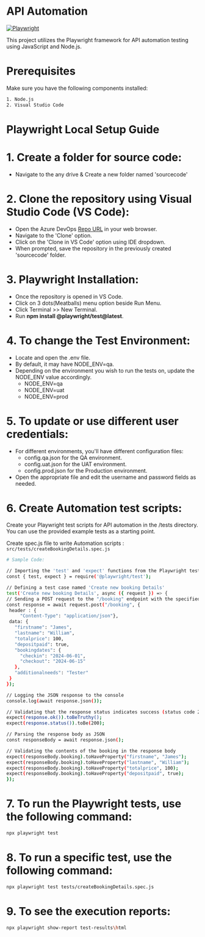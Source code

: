 # API Automation

[![Playwright](https://img.shields.io/badge/Powered%20by-Playwright-blueviolet)](https://playwright.dev/)

This project utilizes the Playwright framework for API automation testing using JavaScript and Node.js.

# Prerequisites
Make sure you have the following components installed:
   ```bash
   1. Node.js 
   2. Visual Studio Code
   ```
# Playwright Local Setup Guide
# 1. Create a folder for source code:
   - Navigate to the any drive & Create a new folder named 'sourcecode'
# 2. Clone the repository using Visual Studio Code (VS Code):
- Open the Azure DevOps [Repo URL](https://dev.azure.com/SubaruofNewEngland/SNEDrive%202.0/_git/POC-Playwright-API-Automation) in your web browser.
- Navigate to the 'Clone' option.
- Click on the 'Clone in VS Code' option using IDE dropdown.
- When prompted, save the repository in the previously created 'sourcecode' folder.
# 3. Playwright Installation:
- Once the repository is opened in VS Code.
- Click on 3 dots(Meatballs) menu option beside Run Menu.
- Click Terminal >> New Terminal.
- Run **npm install @playwright/test@latest**. 
# 4. To change the Test Environment:
- Locate and open the .env file.
- By default, it may have NODE_ENV=qa.
- Depending on the environment you wish to run the tests on, update the NODE_ENV value accordingly.
  - NODE_ENV=qa
  - NODE_ENV=uat
  - NODE_ENV=prod
# 5. To update or use different user credentials:
- For different environments, you'll have different configuration files:
   - config.qa.json for the QA environment.
   - config.uat.json for the UAT environment.
   - config.prod.json for the Production environment.
- Open the appropriate file and edit the username and password fields as needed.

# 6. Create Automation test scripts:
Create your Playwright test scripts for API automation in the /tests directory. You can use the provided example tests as a starting point.

   Create spec.js file to write Automation scripts : `src/tests/createBookingDetails.spec.js`

   ```bash
# Sample Code:

// Importing the 'test' and 'expect' functions from the Playwright testing library
const { test, expect } = require('@playwright/test');

// Defining a test case named 'Create new booking Details'
test('Create new booking Details', async ({ request }) => {
  // Sending a POST request to the "/booking" endpoint with the specified booking details
  const response = await request.post("/booking", {
    header : {
        "Content-Type": "application/json"},
    data: {
      "firstname": "James",
      "lastname": "William",
      "totalprice": 100,
      "depositpaid": true,
      "bookingdates": {
        "checkin": "2024-06-01",
        "checkout": "2024-06-15"
      },
      "additionalneeds": "Tester"
    }
  });

  // Logging the JSON response to the console
  console.log(await response.json());

  // Validating that the response status indicates success (status code 200)
  expect(response.ok()).toBeTruthy();
  expect(response.status()).toBe(200);

  // Parsing the response body as JSON
  const responseBody = await response.json();

  // Validating the contents of the booking in the response body
  expect(responseBody.booking).toHaveProperty("firstname", "James");
  expect(responseBody.booking).toHaveProperty("lastname", "William");
  expect(responseBody.booking).toHaveProperty("totalprice", 100);
  expect(responseBody.booking).toHaveProperty("depositpaid", true);
});

   ```
# 7. To run the Playwright tests, use the following command:
   ```bash
   npx playwright test
   ```
# 8. To run a specific test, use the following command:
   ```bash
   npx playwright test tests/createBookingDetails.spec.js
   ```
# 9. To see the execution reports:
   ```bash
   npx playwright show-report test-results\html
   ```